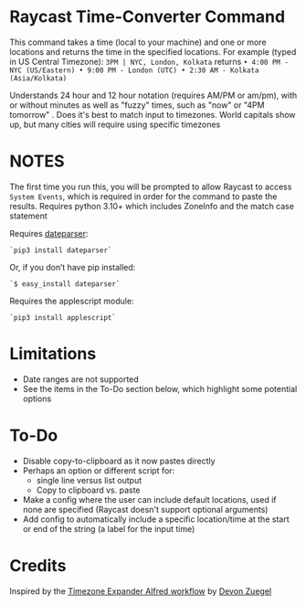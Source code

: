 # Raycast Time-Converter Command
This command takes a time (local to your machine) and one or more locations and returns the time in the specified locations. For example (typed in US Central Timezone):
	`3PM | NYC, London, Kolkata`
returns
	`• 4:00 PM - NYC (US/Eastern)
	• 9:00 PM - London (UTC)
	• 2:30 AM - Kolkata (Asia/Kolkata)
`

Understands 24 hour and 12 hour notation (requires AM/PM or am/pm), with or without minutes as well as "fuzzy" times, such as "now" or "4PM tomorrow" .
Does it's best to match input to timezones. World capitals show up, but many cities will require using specific timezones

# NOTES
The first time you run this, you will be prompted to allow Raycast to access `System Events`, which is required in order for the command to paste the results.
Requires python 3.10+ which includes ZoneInfo and the match case statement

Requires [dateparser](https://dateparser.readthedocs.io/en/latest/):

 	`pip3 install dateparser`
 	
Or, if you don’t have pip installed:
 	
	`$ easy_install dateparser` 
	
Requires the applescript module:

	`pip3 install applescript`

# Limitations
* Date ranges are not supported
* See the items in the To-Do section below, which highlight some potential options


# To-Do
- Disable copy-to-clipboard as it now pastes directly
- Perhaps an option or different script for:
	- single line versus list output
	- Copy to clipboard vs. paste
- Make a config where the user can include default locations, used if none are specified (Raycast doesn't support optional arguments)
- Add config to automatically include a specific location/time at the start or end of the string (a label for the input time)

# Credits
Inspired by the [Timezone Expander Alfred workflow](https://github.com/devonzuegel/timezone-expander.alfredworkflow) by [Devon Zuegel](https://devonzuegel.com)